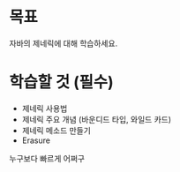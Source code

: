 # **목표**

자바의 제네릭에 대해 학습하세요.

# **학습할 것 (필수)**

- 제네릭 사용법
- 제네릭 주요 개념 (바운디드 타입, 와일드 카드)
- 제네릭 메소드 만들기
- Erasure

누구보다 빠르게 어쩌구
